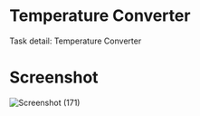 # Temperature Converter
Task detail: Temperature Converter
# Screenshot
![Screenshot (171)](https://github.com/guptaravimp/Temperature-converter/assets/142169363/cfb6d437-eb45-4a4c-9704-2adc0ddbec06)

